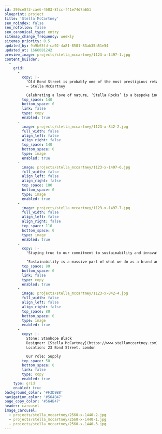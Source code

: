 ```yaml
---
id: 290ce8f3-cae6-4683-8fcc-f41e74d7a651
blueprint: project
title: 'Stella McCartney'
seo_noindex: false
seo_nofollow: false
seo_canonical_type: entry
sitemap_change_frequency: weekly
sitemap_priority: 0.5
updated_by: 9a9b65fd-ca02-4a81-8501-83ab35a51e54
updated_at: 1666081242
preview_image: projects/stella_mccartney/1123-x-1497-1.jpg
content_builder:
  -
    grid:
      -
        copy: |-
          'Old Bond Street is probably one of the most prestigious retail locations in the world. And for me being born and bred in London and having our business headquarters there and design studio, it’s incredibly prestigious for us; and I feel we’ve arrived.’ 
          — Stella McCartney

          Celebrating a love of nature, ‘Stella Rocks’ is a bespoke indoor rockery installation on the ground floor consisting of black Stanhope Black limestone from a quarry in Durham and rocks straight from the McCartney farm in Campbeltown.
        top_space: 140
        bottom_space: 0
        link: false
        type: copy
        enabled: true
      -
        image: projects/stella_mccartney/1123-x-842-2.jpg
        full_width: false
        align_left: false
        align_right: false
        top_space: 140
        bottom_space: 0
        type: image
        enabled: true
      -
        image: projects/stella_mccartney/1123-x-1497-6.jpg
        full_width: false
        align_left: false
        align_right: false
        top_space: 180
        bottom_space: 0
        type: image
        enabled: true
      -
        image: projects/stella_mccartney/1123-x-1497-7.jpg
        full_width: false
        align_left: false
        align_right: false
        top_space: 110
        bottom_space: 0
        type: image
        enabled: true
      -
        copy: |-
          'Staying true to our commitment to sustainability and innovation, every effort has been made to move away from traditional luxury materials, using handmade, organic, and sustainably sourced elements in the new store design to echo the same approach as our collections. Reiterating a sustainable approach to design.' Stella says.

          ‘Sustainability is a massive part of what we do as a brand and therefore also a massive part of this store.’
        top_space: 80
        bottom_space: 0
        link: false
        type: copy
        enabled: true
      -
        image: projects/stella_mccartney/1123-x-842-4.jpg
        full_width: false
        align_left: false
        align_right: false
        top_space: 80
        bottom_space: 0
        type: image
        enabled: true
      -
        copy: |-
          Stone: Stanhope Black
          Designer: [Stella McCartney](https://www.stellamccartney.com)
          Location: 23 Bond Street, London

          Our role: Supply
        top_space: 50
        bottom_space: 0
        link: false
        type: copy
        enabled: true
    type: grid
    enabled: true
background_color: '#F3D9B8'
navigation_color: '#564B47'
page_copy_color: '#564B47'
header: carousel
image_carousel:
  - projects/stella_mccartney/2560-x-1440-2.jpg
  - projects/stella_mccartney/2560-x-1440-1.jpg
  - projects/stella_mccartney/2560-x-1440-3.jpg
---
```

